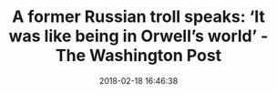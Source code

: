 ---
date: 2018-02-18 16:46:38
link:
  source: pocket
  source_url: https://getpocket.com
  text: "A former Russian troll speaks: \u2018It was like being in Orwell\u2019s world\u2019\
    \ - The Washington Post"
  url: https://www.washingtonpost.com/news/worldviews/wp/2018/02/17/a-former-russian-troll-speaks-it-was-like-being-in-orwells-world/
slug: a-former-russian-troll-speaks-it-was-like-being-in-orwells-world-the-washington-post
source: pocket
title: "A former Russian troll speaks: \u2018It was like being in Orwell\u2019s world\u2019\
  \ - The Washington Post"
syndicated:
- type: twitter
  url: https://twitter.com/roytang/status/965270180401242113/
---